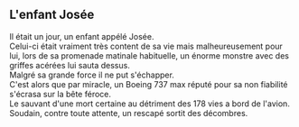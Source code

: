 ## L'enfant Josée

Il était un jour, un enfant appélé Josée.  
Celui-ci était vraiment très content de sa vie mais malheureusement pour lui, lors de sa promenade matinale habituelle, un énorme monstre avec des griffes acérées lui sauta dessus.  
Malgré sa grande force il ne put s'échapper.  
C'est alors que par miracle, un Boeing 737 max réputé pour sa non fiabilité s'écrasa sur la bête féroce.  
Le sauvant d'une mort certaine au détriment des 178 vies a bord de l'avion.  
Soudain, contre toute attente, un rescapé sortit des décombres.
